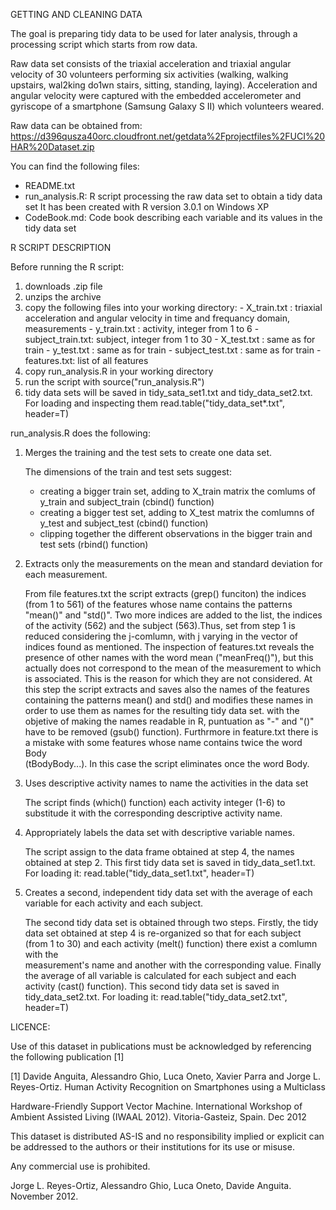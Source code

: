 GETTING AND CLEANING DATA

The goal is preparing tidy data to be used for later analysis, through 
a processing script which starts from row data.

Raw data set consists of the triaxial acceleration and triaxial angular velocity
of 30 volunteers performing six activities (walking, walking upstairs, wal2king do1wn stairs, 
sitting, standing, laying). Acceleration and angular velocity were captured with the embedded
accelerometer and gyriscope of a smartphone (Samsung Galaxy S II) which volunteers weared.

Raw data can be obtained from: 
https://d396qusza40orc.cloudfront.net/getdata%2Fprojectfiles%2FUCI%20HAR%20Dataset.zip 


You can find the following files:
- README.txt
- run_analysis.R: R script processing the raw data set to obtain a tidy data set
                  It has been created with R version 3.0.1 on  Windows XP
- CodeBook.md: Code book describing each variable and its values in the tidy data set








R SCRIPT DESCRIPTION

Before running the R script:

1.   downloads .zip file
2.   unzips the archive
3.   copy the following files into your working directory: 
          - X_train.txt : triaxial acceleration and angular velocity in time and frequancy domain, measurements
          - y_train.txt : activity, integer from 1 to 6
          - subject_train.txt: subject, integer from 1 to 30
          - X_test.txt : same as for train
          - y_test.txt  : same as for train
          - subject_test.txt : same as for train
          - features.txt: list of all features
4.   copy run_analysis.R in your working directory
5.   run the script with source("run_analysis.R")
6.   tidy data sets will be saved in tidy_sata_set1.txt and tidy_data_set2.txt.
     For loading and inspecting them read.table("tidy_data_set*.txt", header=T)

            
            
        
run_analysis.R does the following:

1. Merges the training and the test sets to create one data set.

   The dimensions of the train and test sets suggest:

     - creating a bigger train set, adding to X_train matrix the comlums of y_train and subject_train (cbind() function)
     - creating a bigger test set, adding to X_test matrix the comlumns of y_test and subject_test (cbind() function)
     - clipping together the different observations in the bigger train and test sets (rbind() function)


2. Extracts only the measurements on the mean and standard deviation for each measurement. 
  
   From file features.txt the script extracts (grep() funciton) the indices (from 1 to 561) of the features whose name 
   contains the patterns "mean()" and "std()". 
   Two more indices are added to the list, the indices of the activity (562) and the subject (563).Thus, set from step 1
   is reduced considering the j-comlumn, with j varying in the vector of indices found as mentioned.
   The inspection of features.txt reveals the presence of other names with the word mean ("meanFreq()"), but this 
   actually does not correspond to the mean of the measurement to which is associated. This is the reason for which they    are not considered.
   At this step the script extracts and saves also the names of the features containing the patterns mean() and std()
   and modifies these names in order to use them as names for the resulting tidy data set. with the objetive of making      the names readable in R, puntuation as "-" and "()" have to be removed (gsub() function).
   Furthrmore in feature.txt there is a mistake with some features whose name contains twice the word Body          
   (tBodyBody...). 
   In this case the script eliminates once the word Body.


3. Uses descriptive activity names to name the activities in the data set
  
   The script finds (which() function) each activity integer (1-6) to substitude it with the corresponding descriptive      activity name.


4. Appropriately labels the data set with descriptive variable names.

   The script assign to the data frame obtained at step 4, the names obtained at step 2.
   This first tidy data set is saved in tidy_data_set1.txt. 
   For loading it: read.table("tidy_data_set1.txt", header=T)

    
5. Creates a second, independent tidy data set with the average of each variable for each activity and each subject.

   The second tidy data set is obtained through two steps. Firstly, the tidy data set obtained at step 4 is re-organized 
   so that for each subject (from 1 to 30) and each activity (melt() function) there exist a comlumn with the     
   measurement's name and another with the corresponding value. Finally the average of all variable is 
   calculated for each subject and each activity (cast() function).
   This second tidy data set is saved in tidy_data_set2.txt. 
   For loading it: read.table("tidy_data_set2.txt", header=T)



LICENCE:

Use of this dataset in publications must be acknowledged by referencing the following publication [1] 

[1] Davide Anguita, Alessandro Ghio, Luca Oneto, Xavier Parra and Jorge L. Reyes-Ortiz. Human Activity Recognition on Smartphones using a Multiclass 

Hardware-Friendly Support Vector Machine. International Workshop of Ambient Assisted Living (IWAAL 2012). Vitoria-Gasteiz, Spain. Dec 2012

This dataset is distributed AS-IS and no responsibility implied or explicit can be addressed to the authors or their institutions for its use or misuse. 

Any commercial use is prohibited.

Jorge L. Reyes-Ortiz, Alessandro Ghio, Luca Oneto, Davide Anguita. November 2012.
     
